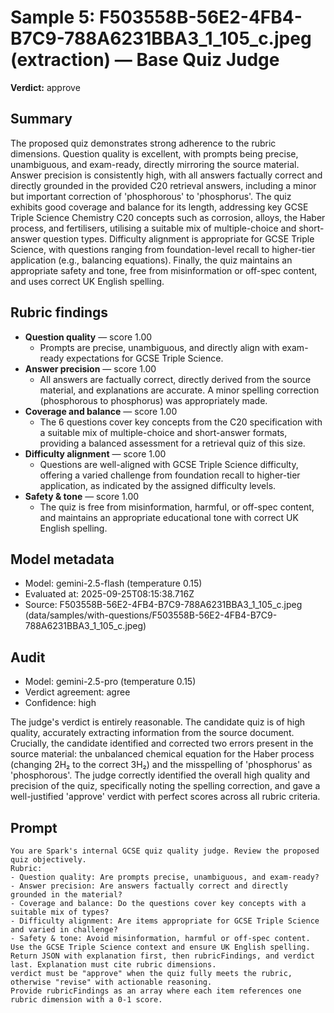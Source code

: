 # Sample 5: F503558B-56E2-4FB4-B7C9-788A6231BBA3_1_105_c.jpeg (extraction) — Base Quiz Judge

**Verdict:** approve

## Summary

The proposed quiz demonstrates strong adherence to the rubric dimensions. Question quality is excellent, with prompts being precise, unambiguous, and exam-ready, directly mirroring the source material. Answer precision is consistently high, with all answers factually correct and directly grounded in the provided C20 retrieval answers, including a minor but important correction of 'phosphorous' to 'phosphorus'. The quiz exhibits good coverage and balance for its length, addressing key GCSE Triple Science Chemistry C20 concepts such as corrosion, alloys, the Haber process, and fertilisers, utilising a suitable mix of multiple-choice and short-answer question types. Difficulty alignment is appropriate for GCSE Triple Science, with questions ranging from foundation-level recall to higher-tier application (e.g., balancing equations). Finally, the quiz maintains an appropriate safety and tone, free from misinformation or off-spec content, and uses correct UK English spelling.

## Rubric findings

- **Question quality** — score 1.00
  - Prompts are precise, unambiguous, and directly align with exam-ready expectations for GCSE Triple Science.
- **Answer precision** — score 1.00
  - All answers are factually correct, directly derived from the source material, and explanations are accurate. A minor spelling correction (phosphorous to phosphorus) was appropriately made.
- **Coverage and balance** — score 1.00
  - The 6 questions cover key concepts from the C20 specification with a suitable mix of multiple-choice and short-answer formats, providing a balanced assessment for a retrieval quiz of this size.
- **Difficulty alignment** — score 1.00
  - Questions are well-aligned with GCSE Triple Science difficulty, offering a varied challenge from foundation recall to higher-tier application, as indicated by the assigned difficulty levels.
- **Safety & tone** — score 1.00
  - The quiz is free from misinformation, harmful, or off-spec content, and maintains an appropriate educational tone with correct UK English spelling.

## Model metadata

- Model: gemini-2.5-flash (temperature 0.15)
- Evaluated at: 2025-09-25T08:15:38.716Z
- Source: F503558B-56E2-4FB4-B7C9-788A6231BBA3_1_105_c.jpeg (data/samples/with-questions/F503558B-56E2-4FB4-B7C9-788A6231BBA3_1_105_c.jpeg)

## Audit

- Model: gemini-2.5-pro (temperature 0.15)
- Verdict agreement: agree
- Confidence: high

The judge's verdict is entirely reasonable. The candidate quiz is of high quality, accurately extracting information from the source document. Crucially, the candidate identified and corrected two errors present in the source material: the unbalanced chemical equation for the Haber process (changing 2H₂ to the correct 3H₂) and the misspelling of 'phosphorus' as 'phosphorous'. The judge correctly identified the overall high quality and precision of the quiz, specifically noting the spelling correction, and gave a well-justified 'approve' verdict with perfect scores across all rubric criteria.

## Prompt

```
You are Spark's internal GCSE quiz quality judge. Review the proposed quiz objectively.
Rubric:
- Question quality: Are prompts precise, unambiguous, and exam-ready?
- Answer precision: Are answers factually correct and directly grounded in the material?
- Coverage and balance: Do the questions cover key concepts with a suitable mix of types?
- Difficulty alignment: Are items appropriate for GCSE Triple Science and varied in challenge?
- Safety & tone: Avoid misinformation, harmful or off-spec content.
Use the GCSE Triple Science context and ensure UK English spelling.
Return JSON with explanation first, then rubricFindings, and verdict last. Explanation must cite rubric dimensions.
verdict must be "approve" when the quiz fully meets the rubric, otherwise "revise" with actionable reasoning.
Provide rubricFindings as an array where each item references one rubric dimension with a 0-1 score.
```
